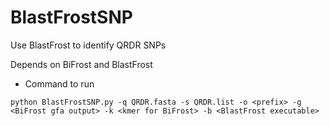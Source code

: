 # BlastFrostSNP
Use BlastFrost to identify QRDR SNPs

Depends on BiFrost and BlastFrost

* Command to run

```
python BlastFrostSNP.py -q QRDR.fasta -s QRDR.list -o <prefix> -g <BiFrost gfa output> -k <kmer for BiFrost> -b <BlastFrost executable>
```
